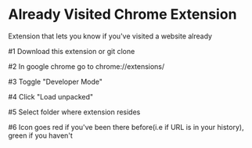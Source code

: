 # Already Visited Chrome Extension
Extension that lets you know if you've visited a website already

#1 Download this extension or git clone

#2 In google chrome go to chrome://extensions/

#3 Toggle "Developer Mode"

#4 Click "Load unpacked"

#5 Select folder where extension resides

#6 Icon goes red if you've been there before(i.e if URL is in your history), green if you haven't
